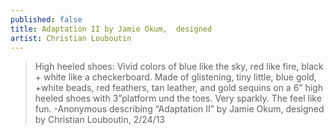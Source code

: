 ```yaml
---
published: false
title: Adaptation II by Jamie Okum,  designed
artist: Christian Louboutin
---
```


> High heeled shoes: Vivid colors of blue like the sky, red like fire,
> black + white like a checkerboard. Made of glistening, tiny little,
> blue gold, +white beads, red feathers, tan leather, and gold sequins on
> a 6” high heeled shoes with 3”platform und the toes. Very sparkly. The
> feel like fun.
> -Anonymous describing “Adaptation II” by Jamie Okum,  designed by Christian Louboutin, 2/24/13
